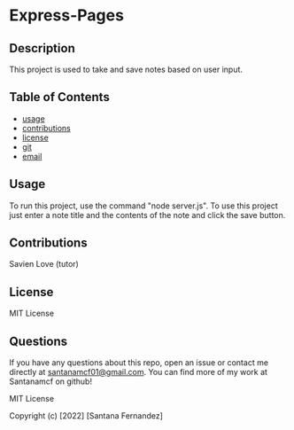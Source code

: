 # Express-Pages

## Description
This project is used to take and save notes based on user input. 

## Table of Contents
* [usage](#usage)
* [contributions](#contributions)
* [license](#license)
* [git](#git)
* [email](#email)

## Usage
To run this project, use the command "node server.js". To use this project just enter a note title and the contents of the note and click the save button.

## Contributions
Savien Love (tutor)

## License
MIT License

## Questions
If you have any questions about this repo, open an issue or contact me directly at santanamcf01@gmail.com. You can find more of my work at Santanamcf on github!

MIT License

Copyright (c) [2022] [Santana Fernandez]
